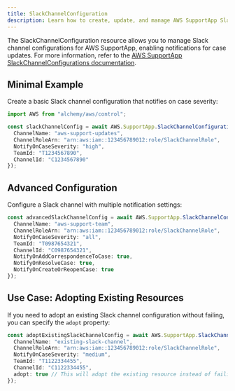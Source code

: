 ```yaml
---
title: SlackChannelConfiguration
description: Learn how to create, update, and manage AWS SupportApp SlackChannelConfigurations using Alchemy Cloud Control.
---
```



The SlackChannelConfiguration resource allows you to manage Slack channel configurations for AWS SupportApp, enabling notifications for case updates. For more information, refer to the [AWS SupportApp SlackChannelConfigurations documentation](https://docs.aws.amazon.com/supportapp/latest/userguide/).

## Minimal Example

Create a basic Slack channel configuration that notifies on case severity:

```ts
import AWS from "alchemy/aws/control";

const slackChannelConfig = await AWS.SupportApp.SlackChannelConfiguration("basicSlackChannelConfig", {
  ChannelName: "aws-support-updates",
  ChannelRoleArn: "arn:aws:iam::123456789012:role/SlackChannelRole",
  NotifyOnCaseSeverity: "high",
  TeamId: "T1234567890",
  ChannelId: "C1234567890"
});
```

## Advanced Configuration

Configure a Slack channel with multiple notification settings:

```ts
const advancedSlackChannelConfig = await AWS.SupportApp.SlackChannelConfiguration("advancedSlackChannelConfig", {
  ChannelName: "aws-support-team",
  ChannelRoleArn: "arn:aws:iam::123456789012:role/SlackChannelRole",
  NotifyOnCaseSeverity: "all",
  TeamId: "T0987654321",
  ChannelId: "C0987654321",
  NotifyOnAddCorrespondenceToCase: true,
  NotifyOnResolveCase: true,
  NotifyOnCreateOrReopenCase: true
});
```

## Use Case: Adopting Existing Resources

If you need to adopt an existing Slack channel configuration without failing, you can specify the `adopt` property:

```ts
const adoptExistingSlackChannelConfig = await AWS.SupportApp.SlackChannelConfiguration("adoptExistingSlackChannelConfig", {
  ChannelName: "existing-slack-channel",
  ChannelRoleArn: "arn:aws:iam::123456789012:role/SlackChannelRole",
  NotifyOnCaseSeverity: "medium",
  TeamId: "T1122334455",
  ChannelId: "C1122334455",
  adopt: true // This will adopt the existing resource instead of failing
});
```
